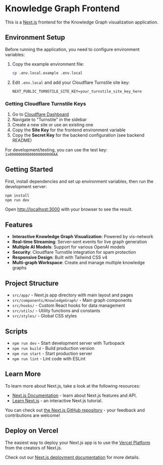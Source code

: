 # Knowledge Graph Frontend

This is a [Next.js](https://nextjs.org) frontend for the Knowledge Graph visualization application.

## Environment Setup

Before running the application, you need to configure environment variables:

1. Copy the example environment file:
   ```bash
   cp .env.local.example .env.local
   ```

2. Edit `.env.local` and add your Cloudflare Turnstile site key:
   ```env
   NEXT_PUBLIC_TURNSTILE_SITE_KEY=your_turnstile_site_key_here
   ```

### Getting Cloudflare Turnstile Keys

1. Go to [Cloudflare Dashboard](https://dash.cloudflare.com/)
2. Navigate to "Turnstile" in the sidebar
3. Create a new site or use an existing one
4. Copy the **Site Key** for the frontend environment variable
5. Copy the **Secret Key** for the backend configuration (see backend README)

For development/testing, you can use the test key: `1x00000000000000000000AA`

## Getting Started

First, install dependencies and set up environment variables, then run the development server:

```bash
npm install
npm run dev
```

Open [http://localhost:3000](http://localhost:3000) with your browser to see the result.

## Features

- **Interactive Knowledge Graph Visualization**: Powered by vis-network
- **Real-time Streaming**: Server-sent events for live graph generation
- **Multiple AI Models**: Support for various OpenAI models
- **Security**: Cloudflare Turnstile integration for spam protection
- **Responsive Design**: Built with Tailwind CSS v4
- **Multi-graph Workspace**: Create and manage multiple knowledge graphs

## Project Structure

- `src/app/` - Next.js app directory with main layout and pages
- `src/components/KnowledgeGraph/` - Main graph components
- `src/hooks/` - Custom React hooks for data management
- `src/utils/` - Utility functions and constants
- `src/styles/` - Global CSS styles

## Scripts

- `npm run dev` - Start development server with Turbopack
- `npm run build` - Build production version
- `npm run start` - Start production server
- `npm run lint` - Lint code with ESLint

## Learn More

To learn more about Next.js, take a look at the following resources:

- [Next.js Documentation](https://nextjs.org/docs) - learn about Next.js features and API.
- [Learn Next.js](https://nextjs.org/learn) - an interactive Next.js tutorial.

You can check out [the Next.js GitHub repository](https://github.com/vercel/next.js) - your feedback and contributions are welcome!

## Deploy on Vercel

The easiest way to deploy your Next.js app is to use the [Vercel Platform](https://vercel.com/new?utm_medium=default-template&filter=next.js&utm_source=create-next-app&utm_campaign=create-next-app-readme) from the creators of Next.js.

Check out our [Next.js deployment documentation](https://nextjs.org/docs/app/building-your-application/deploying) for more details.
